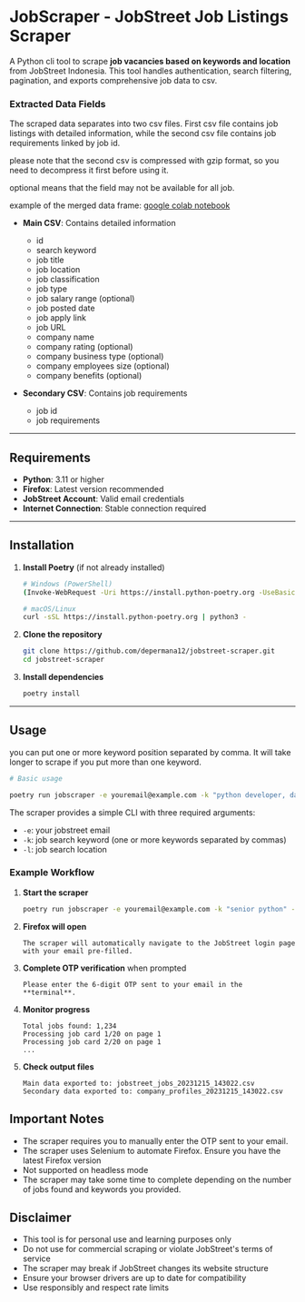 # JobScraper - JobStreet Job Listings Scraper

A Python cli tool to scrape **job vacancies based on keywords and location** from JobStreet Indonesia. This tool handles authentication, search filtering, pagination, and exports comprehensive job data to csv.

### Extracted Data Fields

The scraped data separates into two csv files. First csv file contains job listings with detailed information, while the second csv file contains job requirements linked by job id.

please note that the second csv is compressed with gzip format, so you need to decompress it first before using it.

optional means that the field may not be available for all job.

example of the merged data frame:
[google colab notebook](https://colab.research.google.com/drive/12N8we6Dx9Ah5gFU3LMQj-GxjgzNpp1EH?usp=sharing)

- **Main CSV**: Contains detailed information

  - id
  - search keyword
  - job title
  - job location
  - job classification
  - job type
  - job salary range (optional)
  - job posted date
  - job apply link
  - job URL
  - company name
  - company rating (optional)
  - company business type (optional)
  - company employees size (optional)
  - company benefits (optional)

- **Secondary CSV**: Contains job requirements
  - job id
  - job requirements

---

## Requirements

- **Python**: 3.11 or higher
- **Firefox**: Latest version recommended
- **JobStreet Account**: Valid email credentials
- **Internet Connection**: Stable connection required

---

## Installation

1. **Install Poetry** (if not already installed)

   ```bash
   # Windows (PowerShell)
   (Invoke-WebRequest -Uri https://install.python-poetry.org -UseBasicParsing).Content | python -

   # macOS/Linux
   curl -sSL https://install.python-poetry.org | python3 -
   ```

2. **Clone the repository**

   ```bash
   git clone https://github.com/depermana12/jobstreet-scraper.git
   cd jobstreet-scraper
   ```

3. **Install dependencies**
   ```bash
   poetry install
   ```

---

## Usage

you can put one or more keyword position separated by comma. It will take longer to scrape if you put more than one keyword.

```bash
# Basic usage

poetry run jobscraper -e youremail@example.com -k "python developer, data analyst, data scientist" -l "Jakarta Raya"
```

The scraper provides a simple CLI with three required arguments:

- `-e`: your jobstreet email
- `-k`: job search keyword (one or more keywords separated by commas)
- `-l`: job search location

### Example Workflow

1. **Start the scraper**
   ```bash
   poetry run jobscraper -e youremail@example.com -k "senior python" -l "Jakarta Raya"
   ```
2. **Firefox will open**
   ```
   The scraper will automatically navigate to the JobStreet login page with your email pre-filled.
   ```
3. **Complete OTP verification** when prompted

   ```
   Please enter the 6-digit OTP sent to your email in the **terminal**.
   ```

4. **Monitor progress**

   ```
   Total jobs found: 1,234
   Processing job card 1/20 on page 1
   Processing job card 2/20 on page 1
   ...
   ```

5. **Check output files**
   ```
   Main data exported to: jobstreet_jobs_20231215_143022.csv
   Secondary data exported to: company_profiles_20231215_143022.csv
   ```

## Important Notes

- The scraper requires you to manually enter the OTP sent to your email.
- The scraper uses Selenium to automate Firefox. Ensure you have the latest Firefox version
- Not supported on headless mode
- The scraper may take some time to complete depending on the number of jobs found and keywords you provided.

## Disclaimer

- This tool is for personal use and learning purposes only
- Do not use for commercial scraping or violate JobStreet's terms of service
- The scraper may break if JobStreet changes its website structure
- Ensure your browser drivers are up to date for compatibility
- Use responsibly and respect rate limits
